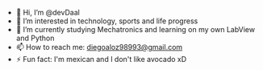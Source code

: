 - 👋 Hi, I’m @devDaal
- 👀 I’m interested in technology, sports and life progress
- 🌱 I’m currently studying Mechatronics and learning on my own LabView and Python
- 📫 How to reach me: diegoaloz98993@gmail.com
- ⚡ Fun fact: I'm mexican and I don't like avocado xD

<!---
devDaal/devDaal is a ✨ special ✨ repository because its `README.md` (this file) appears on your GitHub profile.
You can click the Preview link to take a look at your changes.
--->
